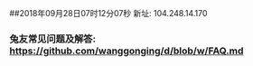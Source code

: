##2018年09月28日07时12分07秒 新址: 104.248.14.170
### 兔友常见问题及解答: https://github.com/wanggonging/d/blob/w/FAQ.md
